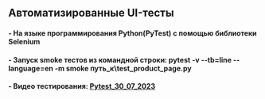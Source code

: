 ## Автоматизированные UI-тесты
#### - На языке программирования Python(PyTest) с помощью библиотеки Selenium
#### - Запуск smoke тестов из командной строки: pytest -v --tb=line --language=en -m smoke путь_к\test_product_page.py
#### - Видео тестирования: [Pytest_30_07_2023](https://github.com/MemnumOldum/qaportfolio/raw/main/AutomationTesting/PyTestSelenium/Pytest_30_07_2023.webm "Скачать")


